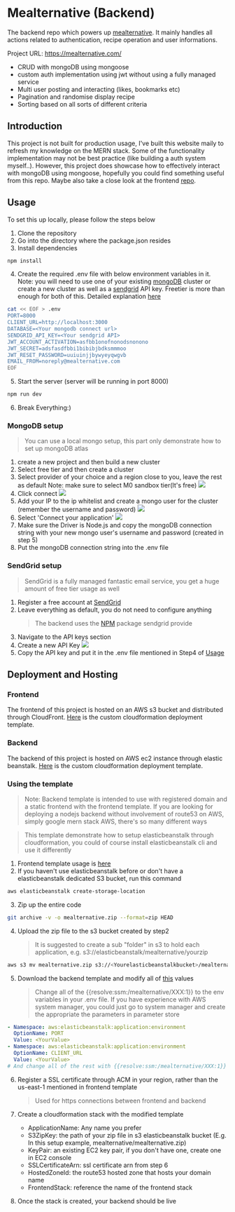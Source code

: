 # Mealternative (Backend)

The backend repo which powers up [mealternative](https://github.com/kazhala/mealternative).
It mainly handles all actions related to authentication, recipe operation and user informations.

Project URL: https://mealternative.com/

- CRUD with mongoDB using mongoose
- custom auth implementation using jwt without using a fully managed service
- Multi user posting and interacting (likes, bookmarks etc)
- Pagination and randomise display recipe
- Sorting based on all sorts of different criteria

## Introduction

This project is not built for production usage, I've built this website maily to refresh
my knowledge on the MERN stack. Some of the functionality implementation may not be best
practice (like building a auth system myself..). However, this project does showcase how
to effectively interact with mongoDB using mongoose, hopefully you could find something
useful from this repo. Maybe also take a close look at the frontend [repo](https://github.com/kazhala/mealternative).

## Usage

To set this up locally, please follow the steps below

1. Clone the repository
2. Go into the directory where the package.json resides
3. Install dependencies

```bash
npm install
```

4. Create the required .env file with below environment variables in it. Note: you will need to use
   one of your existing [mongoDB](https://www.mongodb.com/) cluster or create a new cluster as well
   as a [sendgrid](https://sendgrid.com/) API key. Freetier is more than enough for both of this.
   Detailed explanation [here](https://github.com/kazhala/mealternative-backend#MongoDB-setup)

```bash
cat << EOF > .env
PORT=8000
CLIENT_URL=http://localhost:3000
DATABASE=<Your mongodb connect url>
SENDGRID_API_KEY=<Your sendgrid API>
JWT_ACCOUNT_ACTIVATION=asfbb1onofnonodsnonono
JWT_SECRET=adsfasdfbbi1bibibjbdksmmmoo
JWT_RESET_PASSWORD=uuiuinjjbywyeyqwgvb
EMAIL_FROM=noreply@mealternative.com
EOF
```

5. Start the server (server will be running in port 8000)

```bash
npm run dev
```

6. Break Everything:)

### MongoDB setup

> You can use a local mongo setup, this part only demonstrate how to set up mongoDB atlas

1. create a new project and then build a new cluster
2. Select free tier and then create a cluster
3. Select provider of your choice and a region close to you, leave the rest as default
   Note: make sure to select M0 sandbox tier(It's free)
   ![](https://user-images.githubusercontent.com/43941510/78612039-b5058500-78ab-11ea-8eb7-dcb09409bfc2.png)
4. Click connect
   ![](https://user-images.githubusercontent.com/43941510/78612117-ed0cc800-78ab-11ea-916e-9d90ade1e3e9.png)
5. Add your IP to the ip whitelist and create a mongo user for the cluster (remember the username and password)
   ![](https://user-images.githubusercontent.com/43941510/78612578-06624400-78ad-11ea-87b5-f67bc82995cb.png)
6. Select 'Connect your application'
   ![](https://user-images.githubusercontent.com/43941510/78612691-504b2a00-78ad-11ea-9d2b-d79909aa413b.png)
7. Make sure the Driver is Node.js and copy the mongoDB connection string with your new mongo user's username and password (created in step 5)
8. Put the mongoDB connection string into the .env file

### SendGrid setup

> SendGrid is a fully managed fantastic email service, you get a huge amount of free tier usage as well

1. Register a free account at [SendGrid](https://sendgrid.com/)
2. Leave everything as default, you do not need to configure anything
   > The backend uses the [NPM](https://www.npmjs.com/package/@sendgrid/mail) package sendgrid provide
3. Navigate to the API keys section
4. Create a new API Key
   ![](https://user-images.githubusercontent.com/43941510/78725463-f319ac00-7972-11ea-8651-3c7ad1466e6a.png)
5. Copy the API key and put it in the .env file mentioned in Step4 of [Usage](https://github.com/kazhala/mealternative-backend#Usage)

## Deployment and Hosting

### Frontend

The frontend of this project is hosted on an AWS s3 bucket and distributed through CloudFront.
[Here](https://github.com/kazhala/AWSCloudFormationStacks/blob/master/Hosting_frontend_S3.yaml) is the custom cloudformation deployment template.

### Backend

The backend of this project is hosted on AWS ec2 instance through elastic beanstalk. [Here](https://github.com/kazhala/AWSCloudFormationStacks/blob/master/Hosting_backend_nodejs.yaml) is the custom cloudformation deployment template.

### Using the template

> Note: Backend template is intended to use with registered domain and a static frontend with the frontend template. If you are looking for deploying a nodejs backend without involvement of route53 on AWS, simply google mern stack AWS, there's so many different ways

> This template demonstrate how to setup elasticbeanstalk through cloudformation, you could of course install elasticbeanstalk cli and use it differently

1. Frontend template usage is [here](https://github.com/kazhala/mealternative-backend)
2. If you haven't use elasticbeanstalk before or don't have a elasticbeanstalk dedicated S3 bucket, run this command

```bash
aws elasticbeanstalk create-storage-location
```

3. Zip up the entire code

```bash
git archive -v -o mealternative.zip --format=zip HEAD
```

4. Upload the zip file to the s3 bucket created by step2
   > It is suggested to create a sub "folder" in s3 to hold each application, e.g. s3://elasticbeanstalk/mealternative/yourzip

```bash
aws s3 mv mealternative.zip s3://<Yourelasticbeanstalkbucket>/mealternative/mealternative.zip
```

5. Download the backend template and modify all of [this](https://github.com/kazhala/AWSCloudFormationStacks/blob/e1b9069a52a0ee3609ae170dbcce0dbbd9584c4b/Hosting_backend_nodejs.yaml#L102) values
   > Change all of the {{resolve:ssm:/mealternative/XXX:1}} to the env variables in your .env file.
   > If you have experience with AWS system manager, you could just go to system manager and create the appropriate the parameters in parameter store

```yaml
- Namespace: aws:elasticbeanstalk:application:environment
  OptionName: PORT
  Value: <YourValue>
- Namespace: aws:elasticbeanstalk:application:environment
  OptionName: CLIENT_URL
  Value: <YourValue>
# And change all of the rest with {{resolve:ssm:/mealternative/XXX:1}} to your value
```

6. Register a SSL certificate through ACM in your region, rather than the us-east-1 mentioned in frontend template

   > Used for https connections between frontend and backend

7. Create a cloudformation stack with the modified template

   - ApplicationName: Any name you prefer
   - S3ZipKey: the path of your zip file in s3 elasticbeanstalk bucket (E.g. In this setup example, mealternative/mealternative.zip)
   - KeyPair: an existing EC2 key pair, if you don't have one, create one in EC2 console
   - SSLCertificateArn: ssl certificate arn from step 6
   - HostedZoneId: the route53 hosted zone that hosts your domain name
   - FrontendStack: reference the name of the frontend stack

8. Once the stack is created, your backend should be live
